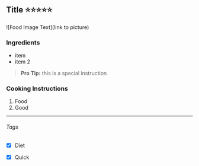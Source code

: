 ## Title :star::star::star::star::star:
![Food Image Text](link to picture)

### Ingredients

* item
* item 2

> **Pro Tip:** this is a special instruction

### Cooking Instructions

1. Food
2. Good

---

###### Tags
- [x] Diet
- [x] Quick

